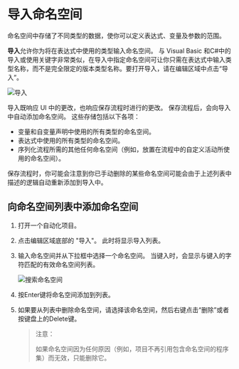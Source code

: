 # 导入命名空间

命名空间中存储了不同类型的数据，使你可以定义表达式、变量及参数的范围。

**导入**允许你为将在表达式中使用的类型输入命名空间。 与 Visual Basic 和C#中的导入或使用关键字非常类似，在导入中指定命名空间可让你只需在表达式中输入类型名称，而不是完全限定的版本类型名称。要打开导入，请在编辑区域中点击“导入”。

![导入](https://docimages.blob.core.chinacloudapi.cn/images/Studio/importNamespaces/import.PNG)

导入既响应 UI 中的更改，也响应保存流程时进行的更改。 保存流程后，会向导入中自动添加命名空间。 这些存储包括以下各项：

* 变量和自变量声明中使用的所有类型的命名空间。
* 表达式中使用的所有类型的命名空间。
* 序列化流程所需的其他任何命名空间（例如，放置在流程中的自定义活动所使用的命名空间）。

保存流程时，你可能会注意到你已手动删除的某些命名空间可能会由于上述列表中描述的逻辑自动重新添加到导入中。

## 向命名空间列表中添加命名空间

1. 打开一个自动化项目。
2. 点击编辑区域底部的 "导入"。 此时将显示导入列表。
3. 输入命名空间并从下拉框中选择一个命名空间。
当键入时，会显示与键入的字符匹配的有效命名空间列表。

    ![搜索命名空间](https://docimages.blob.core.chinacloudapi.cn/images/Studio/importNamespaces/importNamespaces.png)

4. 按Enter键将命名空间添加到列表。

5. 如果要从列表中删除命名空间，请选择该命名空间，然后右键点击“删除”或者按键盘上的Delete键。
   
    > 注意：
    >
    > 如果命名空间因为任何原因（例如，项目不再引用包含命名空间的程序集）而无效，只能删除它。
